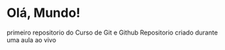 # Olá, Mundo!
 primeiro repositorio do Curso de Git e Github
Repositorio criado durante uma aula ao vivo 
